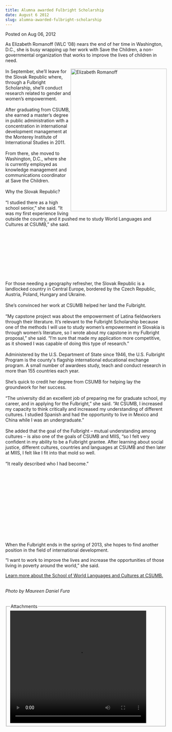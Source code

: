 ```yaml
---
title: Alumna awarded Fulbright Scholarship
date: August 6 2012
slug: alumna-awarded-fulbright-scholarship
---
```


 



<span class="date">Posted on Aug 06, 2012    </span>
<p>As Elizabeth Romanoff (WLC &#x2019;08) nears the end of her time in
Washington, D.C., she is busy wrapping up her work with Save the
Children, a non-governmental organization that works to improve the
lives of children in need.<br>
<br>
<img alt="Elizabeth Romanoff" src="https://csumb.edu/sites/default/files/attachments/news/images/romanoff.small_.jpg" style="float:right; width:300px; height:444px">In September,
she&#x2019;ll leave for the Slovak Republic where, through a Fulbright
Scholarship, she&#x2019;ll conduct research related to gender and women&#x2019;s
empowerment.<br>
<br>
After graduating from CSUMB, she earned a master&#x2019;s degree in public
administration with a concentration in international development
management at the Monterey Institute of International Studies in
2011.<br>
<br>
From there, she moved to Washington, D.C., where she is currently
employed as knowledge management and communications coordinator at
Save the Children.<br>
<br>
Why the Slovak Republic?<br>
<br>
&#x201C;I studied there as a high school senior,&#x201D; she said. &#x201C;It was my
first experience living outside the country, and it pushed me to
study World Languages and Cultures at CSUMB,&#x201D; she said.</br></br></br></br></br></br></br></br></img></br></br></p>
<p>For those needing a geography refresher, the Slovak Republic is
a landlocked country in Central Europe, bordered by the Czech
Republic, Austria, Poland, Hungary and Ukraine.<br>
<br>
She&#x2019;s convinced her work at CSUMB helped her land the
Fulbright.<br>
<br>
&#x201C;My capstone project was about the empowerment of Latina
fieldworkers through their literature. It&#x2019;s relevant to the
Fulbright Scholarship because one of the methods I will use to
study women&#x2019;s empowerment in Slovakia is through women&#x2019;s
literature, so I wrote about my capstone in my Fulbright proposal,&#x201D;
she said. &#x201C;I&#x2019;m sure that made my application more competitive, as
it showed I was capable of doing this type of research.&#x201D;<br>
<br>
Administered by the U.S. Department of State since 1946, the U.S.
Fulbright Program is the county&apos;s flagship international
educational exchange program. A small number of awardees study,
teach and conduct research in more than 155 countries each
year.<br>
<br>
She&#x2019;s quick to credit her degree from CSUMB for helping lay the
groundwork for her success.<br>
<br>
&#x201C;The university did an excellent job of preparing me for graduate
school, my career, and in applying for the Fulbright,&#x201D; she said.
&#x201C;At CSUMB, I increased my capacity to think critically and
increased my understanding of different cultures. I studied Spanish
and had the opportunity to live in Mexico and China while I was an
undergraduate.&#x201D;<br>
<br>
She added that the goal of the Fulbright &#x2013; mutual understanding
among cultures &#x2013; is also one of the goals of CSUMB and MIIS, &#x201C;so I
felt very confident in my ability to be a Fulbright grantee. After
learning about social justice, different cultures, countries and
languages at CSUMB and then later at MIIS, I felt like I fit into
that mold so well.<br>
<br>
&#x201C;It really described who I had become.&#x201D;</br></br></br></br></br></br></br></br></br></br></br></br></br></br></p>
<p>When the Fulbright ends in the spring of 2013, she hopes to find
another position in the field of international development.</p>
<p>&#x201C;I want to work to improve the lives and increase the
opportunities of those living in poverty around the world,&#x201D; she
said.</p>
<p><a href="https://wlc.csumb.edu/" rel="nofollow">Learn more about
the School of World Languages and Cultures at CSUMB.</a><br>
&#xA0;</br></p>
<p class="small"><em>Photo by Maureen Daniel Fura</em><br>
&#xA0;</br></p>
<fieldset class="fieldgroup group-attachments">
<legend>Attachments</legend>
<div class="field field-type-emvideo field-field-attach-video">
<div class="field-items">
<div class="field-item odd">
<div class="emvideo emvideo-video emvideo-youtube">
<div class="emfield-emvideo emfield-emvideo-youtube">
<div id="emvideo-youtube-flash-wrapper-1">
<!--<object type="application/x-shockwave-flash" height="350" width="425" data="https://www.youtube.com/v/4GXUGt_zPuk&amp;rel=0&amp;enablejsapi=1&amp;playerapiid=ytplayer&amp;fs=1" id="emvideo-youtube-flash-1">
          <param name="movie" value="https://www.youtube.com/v/4GXUGt_zPuk&amp;rel=0&amp;enablejsapi=1&amp;playerapiid=ytplayer&amp;fs=1" />
          <param name="allowScriptAccess" value="sameDomain"/>
          <param name="quality" value="best"/>
          <param name="allowFullScreen" value="true"/>
          <param name="bgcolor" value="#FFFFFF"/>
          <param name="scale" value="noScale"/>
          <param name="salign" value="TL"/>
          <param name="FlashVars" value="playerMode=embedded" />
          <param name="wmode" value="transparent" />
        </object>-->
<video controls="" width="425" height="350">
<source src="https://r17---sn-o097znee.googlevideo.com/videoplayback?ip=198.189.249.65&amp;key=yt5&amp;fexp=900718,907263,916104,923368,927622,929821,930676,936121,9406392,941004,943917,947225,948124,952302,952605,952901,955301,957103,957105,957201,959701&amp;sver=3&amp;expire=1422351693&amp;itag=18&amp;source=youtube&amp;mt=1422330052&amp;mv=m&amp;ms=au&amp;signature=7B60E410DA76358AEB628B7C3D0CC252ADB41AF0.0CD0C79D314E1E1015BEC61BD1D2B0DA80BE9F&amp;mm=31&amp;upn=iLS3NfTuu8Q&amp;id=o-AI406k_6tJuZ9RzWrE87OWB6YOr20ICbGhcyOsmkpwFX&amp;ratebypass=yes&amp;pl=23&amp;sparams=dur,id,initcwndbps,ip,ipbits,itag,mm,ms,mv,pl,ratebypass,source,upn,expire&amp;initcwndbps=4036250&amp;ipbits=0&amp;dur=175.542&amp;name=4GXUGt_zPuk" type="video/mp4"/></video></div>
</div>
</div>
</div>
</div>
</div>
</fieldset>





```
